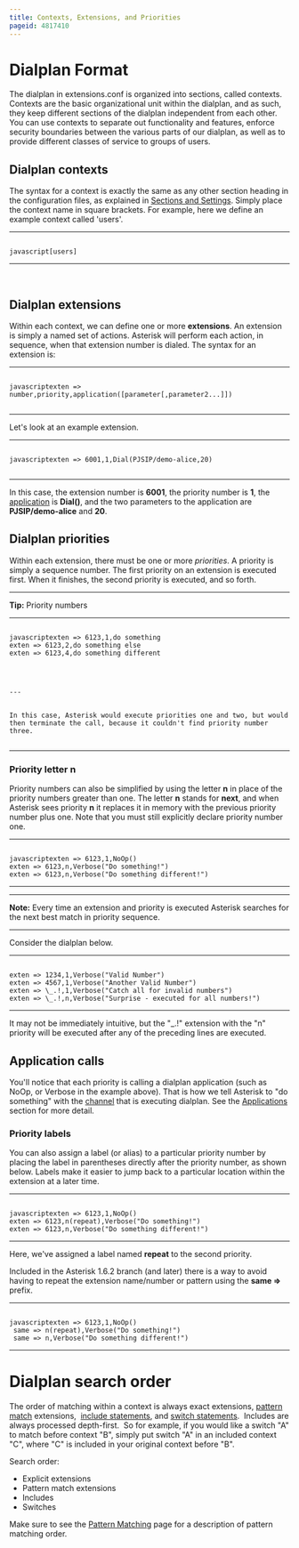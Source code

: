 ```yaml
---
title: Contexts, Extensions, and Priorities
pageid: 4817410
---
```


Dialplan Format
===============

The dialplan in extensions.conf is organized into sections, called contexts. Contexts are the basic organizational unit within the dialplan, and as such, they keep different sections of the dialplan independent from each other. You can use contexts to separate out functionality and features, enforce security boundaries between the various parts of our dialplan, as well as to provide different classes of service to groups of users.

Dialplan contexts
-----------------

The syntax for a context is exactly the same as any other section heading in the configuration files, as explained in [Sections and Settings](/Sections-and-Settings). Simply place the context name in square brackets. For example, here we define an example context called 'users'.




---

  
  


```

javascript[users]

```



---





 

Dialplan extensions
-------------------

Within each context, we can define one or more **extensions**. An extension is simply a named set of actions. Asterisk will perform each action, in sequence, when that extension number is dialed. The syntax for an extension is:




---

  
  


```

javascriptexten => number,priority,application([parameter[,parameter2...]])


```



---


Let's look at an example extension.




---

  
  


```

javascriptexten => 6001,1,Dial(PJSIP/demo-alice,20)


```



---


In this case, the extension number is **6001**, the priority number is **1**, the [application](/Configuration/Applications) is **Dial()**, and the two parameters to the application are **PJSIP/demo-alice** and **20**.

Dialplan priorities
-------------------

Within each extension, there must be one or more *priorities*. A priority is simply a sequence number. The first priority on an extension is executed first. When it finishes, the second priority is executed, and so forth.




---

**Tip:**  Priority numbers  





---

  
  


```

javascriptexten => 6123,1,do something
exten => 6123,2,do something else
exten => 6123,4,do something different
  



---


In this case, Asterisk would execute priorities one and two, but would then terminate the call, because it couldn't find priority number three.


```




---


### Priority letter n

Priority numbers can also be simplified by using the letter **n** in place of the priority numbers greater than one. The letter **n** stands for **next**, and when Asterisk sees priority **n** it replaces it in memory with the previous priority number plus one. Note that you must still explicitly declare priority number one.




---

  
  


```

javascriptexten => 6123,1,NoOp()
exten => 6123,n,Verbose("Do something!")
exten => 6123,n,Verbose("Do something different!")

```



---




---

**Note:**  Every time an extension and priority is executed Asterisk searches for the next best match in priority sequence.

  



---


Consider the dialplan below.




---

  
  


```

exten => 1234,1,Verbose("Valid Number")
exten => 4567,1,Verbose("Another Valid Number")
exten => \_.!,1,Verbose("Catch all for invalid numbers")
exten => \_.!,n,Verbose("Surprise - executed for all numbers!")

```



---


It may not be immediately intuitive, but the "\_.!" extension with the "n" priority will be executed after any of the preceding lines are executed.

Application calls
-----------------

You'll notice that each priority is calling a dialplan application (such as NoOp, or Verbose in the example above). That is how we tell Asterisk to "do something" with the [channel](/Channels) that is executing dialplan. See the [Applications](/Configuration/Applications) section for more detail.

### Priority labels

You can also assign a label (or alias) to a particular priority number by placing the label in parentheses directly after the priority number, as shown below. Labels make it easier to jump back to a particular location within the extension at a later time.




---

  
  


```

javascriptexten => 6123,1,NoOp()
exten => 6123,n(repeat),Verbose("Do something!")
exten => 6123,n,Verbose("Do something different!")

```



---


Here, we've assigned a label named **repeat** to the second priority.

Included in the Asterisk 1.6.2 branch (and later) there is a way to avoid having to repeat the extension name/number or pattern using the **same =>** prefix.




---

  
  


```

javascriptexten => 6123,1,NoOp()
 same => n(repeat),Verbose("Do something!")
 same => n,Verbose("Do something different!")

```



---


Dialplan search order
=====================

The order of matching within a context is always exact extensions, [pattern match](/Configuration/Dialplan/Pattern-Matching) extensions,  [include statements](/Include-Statements), and [switch statements](/Configuration/Dialplan/Switch-Statements).  Includes are always processed depth-first.  So for example, if you would like a switch "A" to match before context "B", simply put switch "A" in an included context "C", where "C" is included in your original context before "B".

Search order:

* Explicit extensions
* Pattern match extensions
* Includes
* Switches

Make sure to see the [Pattern Matching](/Configuration/Dialplan/Pattern-Matching) page for a description of pattern matching order.

 

